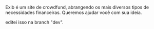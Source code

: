 Exib é um site de crowdfund, abrangendo os mais diversos tipos de necessidades financeiras.
Queremos ajudar você com sua ideia.


editei isso na branch "dev".

